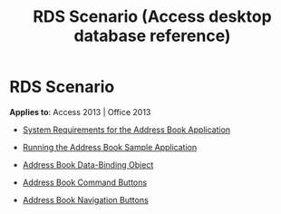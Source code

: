 ﻿---
title: RDS Scenario (Access desktop database reference)
TOCTitle: RDS Scenario
ms:assetid: 61b4b047-4a8f-491c-868e-08aa87d81dff
ms:mtpsurl: https://msdn.microsoft.com/library/JJ249361(v=office.15)
ms:contentKeyID: 48545218
ms.date: 09/18/2015
mtps_version: v=office.15
---

# RDS Scenario


**Applies to**: Access 2013 | Office 2013



  - [System Requirements for the Address Book Application](system-requirements-for-the-address-book-application.md)

  - [Running the Address Book Sample Application](running-the-address-book-sample-application.md)

  - [Address Book Data-Binding Object](address-book-data-binding-object.md)

  - [Address Book Command Buttons](address-book-command-buttons.md)

  - [Address Book Navigation Buttons](address-book-navigation-buttons.md)

